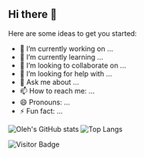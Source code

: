 ## Hi there 👋

Here are some ideas to get you started:

- 🔭 I’m currently working on ...
- 🌱 I’m currently learning ...
- 👯 I’m looking to collaborate on ...
- 🤔 I’m looking for help with ...
- 💬 Ask me about ...
- 📫 How to reach me: ...
- 😄 Pronouns: ...
- ⚡ Fun fact: ...

![Oleh's GitHub stats](https://github-readme-stats.vercel.app/api?username=linnykoleh&show_icons=true)
![Top Langs](https://github-readme-stats.vercel.app/api/top-langs/?username=linnykolehj&hide=TeX&layout=compact)

![Visitor Badge](https://visitor-badge.laobi.icu/badge?page_id=linnykolehj.linnykolehj)
